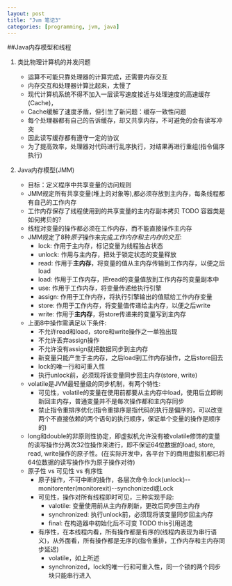 ```yaml
---
layout: post
title: "Jvm 笔记3"
categories: [programming, jvm, java]
---
```


##Java内存模型和线程

1. 类比物理计算机的并发问题
    * 运算不可能只靠处理器的计算完成，还需要内存交互
    * 内存交互和处理器计算比起来，太慢了
    * 现代计算机系统不得不加入一层读写速度接近与处理速度的高速缓存(Cache)，
    * Cache缓解了速度矛盾，但引生了新问题：缓存一致性问题
    * 每个处理器都有自己的告诉缓存，却又共享内存，不可避免的会有读写冲突
    * 因此读写缓存都有遵守一定的协议
    * 为了提高效率，处理器对代码进行乱序执行，对结果再进行重组(指令偏序执行)

2. Java内存模型(JMM)
    * 目标：定义程序中共享变量的访问规则
    * JMM规定所有共享变量(堆上的对象等),都必须存放到主内存，每条线程都有自己的工作内存
    * 工作内存保存了线程使用到的共享变量的主内存副本拷贝 TODO 容器类是如何拷贝的?
    * 线程对变量的操作都必须在工作内存，而不能直接操作主内存 
    * JMM规定了8种*原子*操作来完成*工作内存和主内存的交互*:
        * lock: 作用于主内存，标记变量为线程独占状态
        * unlock: 作用与主内存，把处于锁定状态的变量释放
        * read: 作用于**主内存**，将变量的值从主内存传输到工作内存，以便之后load
        * load: 作用于工作内存，把read的变量值放到工作内存的变量副本中
        * use: 作用于工作内存，将变量传递给执行引擎
        * assign: 作用于工作内存，将执行引擎输出的值赋给工作内存变量
        * store: 作用于工作内存，将变量值传递给主内存，以便之后write
        * write: 作用于**主内存**，将store传递来的变量写到主内存
    * 上面8中操作需满足以下条件:
        * 不允许read和load，store和write操作之一单独出现
        * 不允许丢弃assign操作
        * 不允许没有assign就把数据同步到主内存
        * 新变量只能产生于主内存，之后load到工作内存操作，之后store回去
        * lock的唯一行和可重入性
        * 执行unlock前，必须现将该变量同步回主内存(store, write)
    * volatile是JVM最轻量级的同步机制，有两个特性:
        * 可见性，volatile的变量在使用前都要从主内存中load，使用后立即刷新回主内存，普通变量并不是每次操作都和主内存同步
        * 禁止指令重排序优化(指令重排序是指代码的执行是偏序的，可以改变两个不直接依赖的两个语句的执行顺序，保证单个变量的操作是顺序的)
    * long和double的非原则性协定，即虚拟机允许没有被volatile修饰的变量的读写操作分两次32位操作来进行，即不保证64位数据的load, store, read, write操作的原子性。(在实际开发中，各平台下的商用虚拟机都已将64位数据的读写操作作为原子操作对待)
    * 原子性 vs 可见性 vs 有序性
        * 原子操作，不可中断的操作，各层次命令:lock(unlock)--monitorenter(monitorexit)--synchonized或Lock
        * 可见性，操作对所有线程即时可见，三种实现手段:
            * valotile: 变量使用前从主内存刷新，更改后同步回主内存
            * synchronized:  执行unlock前，必须现将该变量同步回主内存
            * final: 在构造器中初始化后不可变 TODO this引用逃逸
        * 有序性，在本线程内看，所有操作都是有序的(线程内表现为串行语义)，从外面看，所有操作都是无序的(指令重排，工作内存和主内存同步延迟)
            * volatile，如上所述
            * synchronized，lock的唯一行和可重入性，同一个锁的两个同步块只能串行进入
      
